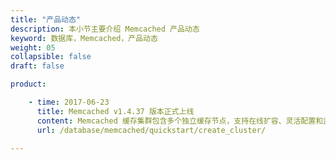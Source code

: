 ```yaml
---
title: "产品动态"
description: 本小节主要介绍 Memcached 产品动态
keyword: 数据库，Memcached，产品动态
weight: 05
collapsible: false
draft: false

product:

    - time: 2017-06-23
      title: Memcached v1.4.37 版本正式上线
      content: Memcached 缓存集群包含多个独立缓存节点，支持在线扩容、灵活配置和监控告警等功能，并且运行于私有网络中，能够最大限度的保护用户数据的安全性。Memcached on QingCloud V1.4.37 提供了基于 Memcached v1.4.37 的原生支持。
      url: /database/memcached/quickstart/create_cluster/

---
```



